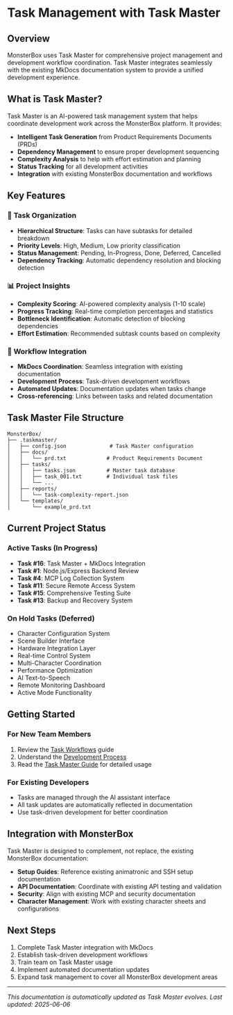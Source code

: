 # Task Management with Task Master

## Overview

MonsterBox uses Task Master for comprehensive project management and development workflow coordination. Task Master integrates seamlessly with the existing MkDocs documentation system to provide a unified development experience.

## What is Task Master?

Task Master is an AI-powered task management system that helps coordinate development work across the MonsterBox platform. It provides:

- **Intelligent Task Generation** from Product Requirements Documents (PRDs)
- **Dependency Management** to ensure proper development sequencing
- **Complexity Analysis** to help with effort estimation and planning
- **Status Tracking** for all development activities
- **Integration** with existing MonsterBox documentation and workflows

## Key Features

### 🎯 **Task Organization**
- **Hierarchical Structure**: Tasks can have subtasks for detailed breakdown
- **Priority Levels**: High, Medium, Low priority classification
- **Status Management**: Pending, In-Progress, Done, Deferred, Cancelled
- **Dependency Tracking**: Automatic dependency resolution and blocking detection

### 📊 **Project Insights**
- **Complexity Scoring**: AI-powered complexity analysis (1-10 scale)
- **Progress Tracking**: Real-time completion percentages and statistics
- **Bottleneck Identification**: Automatic detection of blocking dependencies
- **Effort Estimation**: Recommended subtask counts based on complexity

### 🔄 **Workflow Integration**
- **MkDocs Coordination**: Seamless integration with existing documentation
- **Development Process**: Task-driven development workflows
- **Automated Updates**: Documentation updates when tasks change
- **Cross-referencing**: Links between tasks and related documentation

## Task Master File Structure

```
MonsterBox/
├── .taskmaster/
│   ├── config.json              # Task Master configuration
│   ├── docs/
│   │   └── prd.txt             # Product Requirements Document
│   ├── tasks/
│   │   ├── tasks.json          # Master task database
│   │   ├── task_001.txt        # Individual task files
│   │   └── ...
│   ├── reports/
│   │   └── task-complexity-report.json
│   └── templates/
│       └── example_prd.txt
```

## Current Project Status

### Active Tasks (In Progress)
- **Task #16**: Task Master + MkDocs Integration
- **Task #1**: Node.js/Express Backend Review
- **Task #4**: MCP Log Collection System
- **Task #11**: Secure Remote Access System
- **Task #15**: Comprehensive Testing Suite
- **Task #13**: Backup and Recovery System

### On Hold Tasks (Deferred)
- Character Configuration System
- Scene Builder Interface
- Hardware Integration Layer
- Real-time Control System
- Multi-Character Coordination
- Performance Optimization
- AI Text-to-Speech
- Remote Monitoring Dashboard
- Active Mode Functionality

## Getting Started

### For New Team Members
1. Review the [Task Workflows](task-workflows.md) guide
2. Understand the [Development Process](development-process.md)
3. Read the [Task Master Guide](taskmaster-guide.md) for detailed usage

### For Existing Developers
- Tasks are managed through the AI assistant interface
- All task updates are automatically reflected in documentation
- Use task-driven development for better coordination

## Integration with MonsterBox

Task Master is designed to complement, not replace, the existing MonsterBox documentation:

- **Setup Guides**: Reference existing animatronic and SSH setup documentation
- **API Documentation**: Coordinate with existing API testing and validation
- **Security**: Align with existing MCP and security documentation
- **Character Management**: Work with existing character sheets and configurations

## Next Steps

1. Complete Task Master integration with MkDocs
2. Establish task-driven development workflows
3. Train team on Task Master usage
4. Implement automated documentation updates
5. Expand task management to cover all MonsterBox development areas

---

*This documentation is automatically updated as Task Master evolves. Last updated: 2025-06-06*

